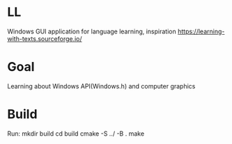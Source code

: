 # LL
Windows GUI application for language learning, inspiration https://learning-with-texts.sourceforge.io/

# Goal
Learning about Windows API(Windows.h) and computer graphics

# Build
Run:
mkdir build
cd build
cmake -S ../ -B .
make
